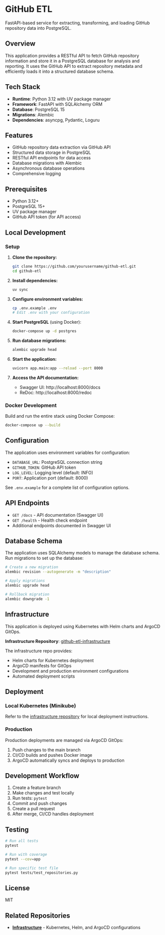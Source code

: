 # GitHub ETL

FastAPI-based service for extracting, transforming, and loading GitHub repository data into PostgreSQL.

## Overview

This application provides a RESTful API to fetch GitHub repository information and store it in a PostgreSQL database for analysis and reporting. It uses the GitHub API to extract repository metadata and efficiently loads it into a structured database schema.

## Tech Stack

- **Runtime**: Python 3.12 with UV package manager
- **Framework**: FastAPI with SQLAlchemy ORM
- **Database**: PostgreSQL 15
- **Migrations**: Alembic
- **Dependencies**: asyncpg, Pydantic, Loguru

## Features

- GitHub repository data extraction via GitHub API
- Structured data storage in PostgreSQL
- RESTful API endpoints for data access
- Database migrations with Alembic
- Asynchronous database operations
- Comprehensive logging

## Prerequisites

- Python 3.12+
- PostgreSQL 15+
- UV package manager
- GitHub API token (for API access)

## Local Development

### Setup

1. **Clone the repository:**
   ```bash
   git clone https://github.com/yourusername/github-etl.git
   cd github-etl
   ```

2. **Install dependencies:**
   ```bash
   uv sync
   ```

3. **Configure environment variables:**
   ```bash
   cp .env.example .env
   # Edit .env with your configuration
   ```

4. **Start PostgreSQL** (using Docker):
   ```bash
   docker-compose up -d postgres
   ```

5. **Run database migrations:**
   ```bash
   alembic upgrade head
   ```

6. **Start the application:**
   ```bash
   uvicorn app.main:app --reload --port 8000
   ```

7. **Access the API documentation:**
   - Swagger UI: http://localhost:8000/docs
   - ReDoc: http://localhost:8000/redoc

### Docker Development

Build and run the entire stack using Docker Compose:

```bash
docker-compose up --build
```

## Configuration

The application uses environment variables for configuration:

- `DATABASE_URL`: PostgreSQL connection string
- `GITHUB_TOKEN`: GitHub API token
- `LOG_LEVEL`: Logging level (default: INFO)
- `PORT`: Application port (default: 8000)

See `.env.example` for a complete list of configuration options.

## API Endpoints

- `GET /docs` - API documentation (Swagger UI)
- `GET /health` - Health check endpoint
- Additional endpoints documented in Swagger UI

## Database Schema

The application uses SQLAlchemy models to manage the database schema. Run migrations to set up the database:

```bash
# Create a new migration
alembic revision --autogenerate -m "description"

# Apply migrations
alembic upgrade head

# Rollback migration
alembic downgrade -1
```

## Infrastructure

This application is deployed using Kubernetes with Helm charts and ArgoCD GitOps.

**Infrastructure Repository**: [github-etl-infrastructure](../github-etl-infrastructure)

The infrastructure repo provides:
- Helm charts for Kubernetes deployment
- ArgoCD manifests for GitOps
- Development and production environment configurations
- Automated deployment scripts

## Deployment

### Local Kubernetes (Minikube)

Refer to the [infrastructure repository](../github-etl-infrastructure) for local deployment instructions.

### Production

Production deployments are managed via ArgoCD GitOps:
1. Push changes to the main branch
2. CI/CD builds and pushes Docker image
3. ArgoCD automatically syncs and deploys to production

## Development Workflow

1. Create a feature branch
2. Make changes and test locally
3. Run tests: `pytest`
4. Commit and push changes
5. Create a pull request
6. After merge, CI/CD handles deployment

## Testing

```bash
# Run all tests
pytest

# Run with coverage
pytest --cov=app

# Run specific test file
pytest tests/test_repositories.py
```

## License

MIT

## Related Repositories

- **[Infrastructure](../github-etl-infrastructure)** - Kubernetes, Helm, and ArgoCD configurations